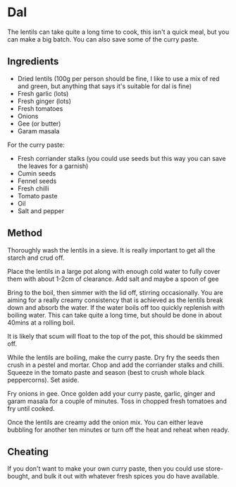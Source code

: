# Dal

The lentils can take quite a long time to cook, this isn't a quick meal, but you
can make a big batch. You can also save some of the curry paste.


## Ingredients

* Dried lentils (100g per person should be fine, I like to use a mix of red and
  green, but anything that says it's suitable for dal is fine)
* Fresh garlic (lots)
* Fresh ginger (lots)
* Fresh tomatoes
* Onions
* Gee (or butter)
* Garam masala

For the curry paste:
* Fresh corriander stalks (you could use seeds but this way you can save the leaves for a garnish)
* Cumin seeds
* Fennel seeds
* Fresh chilli
* Tomato paste
* Oil
* Salt and pepper

## Method

Thoroughly wash the lentils in a sieve. It is really important to get all the
starch and crud off.

Place the lentils in a large pot along with enough cold water to fully cover
them with about 1-2cm of clearance. Add salt and maybe a spoon of gee

Bring to the boil, then simmer with the lid off, stirring occasionally. You are
aiming for a really creamy consistency that is achieved as the lentils break
down and absorb the water. If the water boils off too quickly replenish with
boiling water. This can take quite a long time, but should be done in about
40mins at a rolling boil.

It is likely that scum will float to the top of the pot, this should be skimmed
off.

While the lentils are boiling, make the curry paste. Dry fry the seeds then
crush in a pestel and mortar. Chop and add the corriander stalks and chilli.
Squeeze in the tomato paste and season (best to crush whole black peppercorns).
Set aside.

Fry onions in gee. Once golden add your curry paste, garlic, ginger and garam
masala for a couple of minutes. Toss in chopped fresh tomatoes and fry until
cooked.

Once the lentils are creamy add the onion mix. You can either leave bubbling for
another ten minutes or turn off the heat and reheat when ready.

## Cheating

If you don't want to make your own curry paste, then you could use store-bought,
and bulk it out with whatever fresh spices you do have available.
